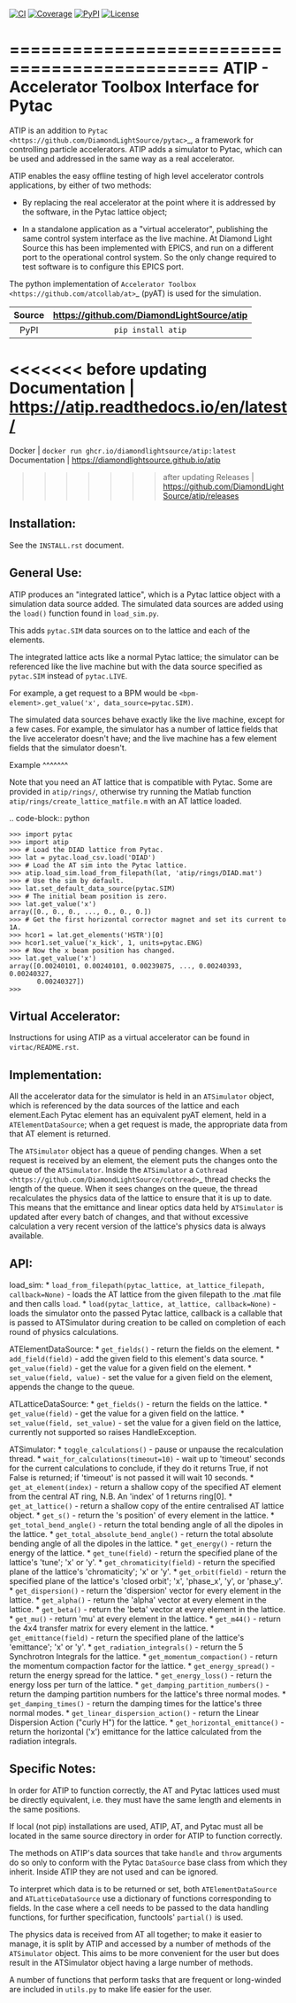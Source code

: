 [![CI](https://github.com/DiamondLightSource/atip/actions/workflows/ci.yml/badge.svg)](https://github.com/DiamondLightSource/atip/actions/workflows/ci.yml)
[![Coverage](https://codecov.io/gh/DiamondLightSource/atip/branch/main/graph/badge.svg)](https://codecov.io/gh/DiamondLightSource/atip)
[![PyPI](https://img.shields.io/pypi/v/atip.svg)](https://pypi.org/project/atip)
[![License](https://img.shields.io/badge/License-Apache%202.0-blue.svg)](https://www.apache.org/licenses/LICENSE-2.0)



==============================================
ATIP - Accelerator Toolbox Interface for Pytac
==============================================

ATIP is an addition to `Pytac <https://github.com/DiamondLightSource/pytac>`_,
a framework for controlling particle accelerators. ATIP adds a simulator to
Pytac, which can be used and addressed in the same way as a real accelerator.

ATIP enables the easy offline testing of high level accelerator
controls applications, by either of two methods:

* By replacing the real accelerator at the point where it is addressed by the
  software, in the Pytac lattice object;

* In a standalone application as a "virtual accelerator", publishing the same
  control system interface as the live machine. At Diamond Light Source this
  has been implemented with EPICS, and run on a different port to the
  operational control system. So the only change required to test software is
  to configure this EPICS port.

The python implementation of
`Accelerator Toolbox <https://github.com/atcollab/at>`_ (pyAT) is used for the
simulation.

Source          | <https://github.com/DiamondLightSource/atip>
:---:           | :---:
PyPI            | `pip install atip`
<<<<<<< before updating
Documentation   | <https://atip.readthedocs.io/en/latest/>
=======
Docker          | `docker run ghcr.io/diamondlightsource/atip:latest`
Documentation   | <https://diamondlightsource.github.io/atip>
>>>>>>> after updating
Releases        | <https://github.com/DiamondLightSource/atip/releases>

Installation:
-------------

See the ``INSTALL.rst`` document.

General Use:
------------

ATIP produces an "integrated lattice", which is a Pytac lattice object with a
simulation data source added. The simulated data sources are added using the
``load()`` function found in ``load_sim.py``.

This adds ``pytac.SIM`` data sources on to the lattice and each of the
elements.

The integrated lattice acts like a normal Pytac lattice; the simulator can be
referenced like the live machine but with the data source specified as
``pytac.SIM`` instead of ``pytac.LIVE``.

For example, a get request to a BPM would be
``<bpm-element>.get_value('x', data_source=pytac.SIM)``.

The simulated data sources behave exactly like the live machine, except for a
few cases. For example, the simulator has a number of lattice fields that the
live accelerator doesn't have; and the live machine has a few element fields
that the simulator doesn't.

Example
^^^^^^^

Note that you need an AT lattice that is compatible with Pytac. Some are provided
in ``atip/rings/``, otherwise try running the Matlab function
``atip/rings/create_lattice_matfile.m`` with an AT lattice loaded.

.. code-block:: python

    >>> import pytac
    >>> import atip
    >>> # Load the DIAD lattice from Pytac.
    >>> lat = pytac.load_csv.load('DIAD')
    >>> # Load the AT sim into the Pytac lattice.
    >>> atip.load_sim.load_from_filepath(lat, 'atip/rings/DIAD.mat')
    >>> # Use the sim by default.
    >>> lat.set_default_data_source(pytac.SIM)
    >>> # The initial beam position is zero.
    >>> lat.get_value('x')
    array([0., 0., 0., ..., 0., 0., 0.])
    >>> # Get the first horizontal corrector magnet and set its current to 1A.
    >>> hcor1 = lat.get_elements('HSTR')[0]
    >>> hcor1.set_value('x_kick', 1, units=pytac.ENG)
    >>> # Now the x beam position has changed.
    >>> lat.get_value('x')
    array([0.00240101, 0.00240101, 0.00239875, ..., 0.00240393, 0.00240327,
           0.00240327])
    >>>

Virtual Accelerator:
--------------------

Instructions for using ATIP as a virtual accelerator can be found in
``virtac/README.rst``.

Implementation:
---------------

All the accelerator data for the simulator is held in an ``ATSimulator``
object, which is referenced by the data sources of the lattice and each
element.Each Pytac element has an equivalent pyAT element, held in a
``ATElementDataSource``; when a get request is made, the appropriate data from
that AT element is returned.

The ``ATSimulator`` object has a queue of pending changes. When a set request
is received by an element, the element puts the changes onto the queue of the
``ATSimulator``. Inside the ``ATSimulator`` a
`Cothread <https://github.com/DiamondLightSource/cothread>`_ thread checks the
length of the queue. When it sees changes on the queue, the thread
recalculates the physics data of the lattice to ensure that it is up to date.
This means that the emittance and linear optics data held by ``ATSimulator``
is updated after every batch of changes, and that without excessive calculation
a very recent version of the lattice's physics data is always available.

API:
----

load_sim:
    * ``load_from_filepath(pytac_lattice, at_lattice_filepath, callback=None)``
      - loads the AT lattice from the given filepath to the .mat file and then
      calls ``load``.
    * ``load(pytac_lattice, at_lattice, callback=None)`` - loads the simulator
      onto the passed Pytac lattice, callback is a callable that is passed to
      ATSimulator during creation to be called on completion of each round of
      physics calculations.

ATElementDataSource:
    * ``get_fields()`` - return the fields on the element.
    * ``add_field(field)`` - add the given field to this element's data source.
    * ``get_value(field)`` - get the value for a given field on the element.
    * ``set_value(field, value)`` - set the value for a given field on the
      element, appends the change to the queue.

ATLatticeDataSource:
    * ``get_fields()`` - return the fields on the lattice.
    * ``get_value(field)`` - get the value for a given field on the lattice.
    * ``set_value(field, set_value)`` - set the value for a given field on the
      lattice, currently not supported so raises HandleException.

ATSimulator:
    * ``toggle_calculations()`` - pause or unpause the recalculation thread.
    * ``wait_for_calculations(timeout=10)`` - wait up to 'timeout' seconds for
      the current calculations to conclude, if they do it returns True, if not
      False is returned; if 'timeout' is not passed it will wait 10 seconds.
    * ``get_at_element(index)`` - return a shallow copy of the specified AT
      element from the central AT ring, N.B. An 'index' of 1 returns ring[0].
    * ``get_at_lattice()`` - return a shallow copy of the entire centralised AT
      lattice object.
    * ``get_s()`` - return the 's position' of every element in the lattice.
    * ``get_total_bend_angle()`` - return the total bending angle of all the
      dipoles in the lattice.
    * ``get_total_absolute_bend_angle()`` - return the total absolute bending
      angle of all the dipoles in the lattice.
    * ``get_energy()`` - return the energy of the lattice.
    * ``get_tune(field)`` - return the specified plane of the lattice's
      'tune'; 'x' or 'y'.
    * ``get_chromaticity(field)`` - return the specified plane of the lattice's
      'chromaticity'; 'x' or 'y'.
    * ``get_orbit(field)`` - return the specified plane of the lattice's
      'closed orbit'; 'x', 'phase_x', 'y', or 'phase_y'.
    * ``get_dispersion()`` - return the 'dispersion' vector for every element
      in the lattice.
    * ``get_alpha()`` - return the 'alpha' vector at every element in the
      lattice.
    * ``get_beta()`` - return the 'beta' vector at every element in the
      lattice.
    * ``get_mu()`` - return 'mu' at every element in the lattice.
    * ``get_m44()`` - return the 4x4 transfer matrix for every element in the
      lattice.
    * ``get_emittance(field)`` - return the specified plane of the lattice's
      'emittance'; 'x' or 'y'.
    * ``get_radiation_integrals()`` - return the 5 Synchrotron Integrals for
      the lattice.
    * ``get_momentum_compaction()`` - return the momentum compaction factor
      for the lattice.
    * ``get_energy_spread()`` - return the energy spread for the lattice.
    * ``get_energy_loss()`` - return the energy loss per turn of the lattice.
    * ``get_damping_partition_numbers()`` - return the damping partition
      numbers for the lattice's three normal modes.
    * ``get_damping_times()`` - return the damping times for the lattice's
      three normal modes.
    * ``get_linear_dispersion_action()`` - return the Linear Dispersion Action
      ("curly H") for the lattice.
    * ``get_horizontal_emittance()`` - return the horizontal ('x') emittance
      for the lattice calculated from the radiation integrals.


Specific Notes:
---------------

In order for ATIP to function correctly, the AT and Pytac lattices used must be
directly equivalent, i.e. they must have the same length and elements in the
same positions.

If local (not pip) installations are used, ATIP, AT, and Pytac must all be
located in the same source directory in order for ATIP to function correctly.

The methods on ATIP's data sources that take ``handle`` and ``throw`` arguments
do so only to conform with the Pytac ``DataSource`` base class from which they
inherit. Inside ATIP they are not used and can be ignored.

To interpret which data is to be returned or set, both ``ATElementDataSource``
and ``ATLatticeDataSource`` use a dictionary of functions corresponding to
fields. In the case where a cell needs to be passed to the data handling
functions, for further specification, functools' ``partial()`` is used.

The physics data is received from AT all together; to make it easier to manage,
it is split by ATIP and accessed by a number of methods of the ``ATSimulator``
object. This aims to be more convenient for the user but does result in the
ATSimulator object having a large number of methods.

A number of functions that perform tasks that are frequent or long-winded are
included in ``utils.py`` to make life easier for the user.

